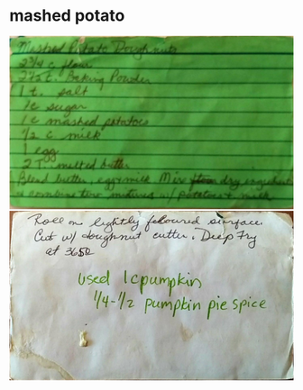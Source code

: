 mashed potato
======================================
![Original Recipe 1](./imgs/mashed_potato-1.jpg "Original Recipe  1")
![Original Recipe 2](./imgs/mashed_potato-2.jpg "Original Recipe  2")
